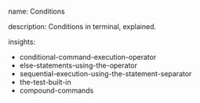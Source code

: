 name: Conditions

description: Conditions in terminal, explained.

insights:
  - conditional-command-execution-operator
  - else-statements-using-the-operator
  - sequential-execution-using-the-statement-separator
  - the-test-built-in
  - compound-commands
